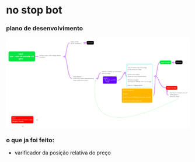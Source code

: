 <h1>no stop bot</h1>

<h3>plano de desenvolvimento</h3>

<img src='mapa.png'>

<h3>o que ja foi feito:</h3>
<ul>
<li>varificador da posição relativa do preço</li>
</ul>
